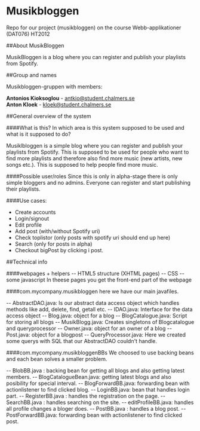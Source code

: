 Musikbloggen
============

Repo for our project (musikbloggen) on the course Webb-applikationer (DAT076) HT2012

##About MusikBloggen


MusikBloggen is a blog where you can register and publish your playlists from Spotify.

##Group and names

Musikbloggen-gruppen with members:

<b>Antonios Kioksoglou</b> - antkio@student.chalmers.se<br/>
<b>Anton Kloek</b> - kloek@student.chalmers.se


##General overview of the system

####What is this? In which area is this system supposed to be used and what is it supposed to do?

Musiklbloggen is a simple blog where you can register and publish your playlists from Spotify. This is supposed to be used for people
who want to find more playlists and therefore also find more music (new artists, new songs etc.). 
This is supposed to help people find more music.

####Possible user/roles
Since this is only in alpha-stage there is only simple bloggers and no admins. Everyone can register and start publishing their playlists.


####Use cases:

- Create accounts
- Login/signout
- Edit profile
- Add post (with/without Spotify uri)
- Check toplistor (only posts with spotify uri should end up here)
- Search (only for posts in alpha)
- Checkout bigPost by clicking i post.


##Technical info

####webpages + helpers
-- HTML5 structure (XHTML pages)
-- CSS
-- some javascript
In theese pages you get the front-end part of the webpage

####com.mycompany.musikbloggen
here we have our main javafiles.

-- AbstractDAO.java: Is our abstract data access object which handles methods like add, delete, find, getall etc.
-- IDAO.java: Interface for the data access object
-- Blog.java: object for a blog
-- BlogCatalogue.java: Script for storing all blogs
-- MusikBlogg.java: Creates singletons of Blogcatalogue and queryprocessor
-- Owner.java: object for an owner of a blog
-- Post.java: object for a blogpost
-- QueryProcessor.java: Here we created some querys with SQL that our AbstractDAO couldn't handle.

####com.mycompany.musikbloggenBBs
We choosed to use backing beans and each bean solves a smaller problem.

-- BlobBB.java : backing bean for getting all blogs and also getting latest members.
-- BlogCatalogueBean.java: getting latest blogs and also posibility for special interval.
-- BlogForwardBB.java: forwarding bean with actionlistener to find clicked blog.
-- LoginBB.java: bean that handles login part.
-- RegisterBB.java : handles the registration on the page.
-- SearchBB.java : handles searching on the site.
-- editProfileBB.java: handles all profile changes a bloger does.
-- PostBB.java : handles a blog post.
-- PostForwardBB.java: forwarding bean with actionlistener to find clicked post.


